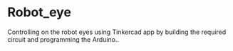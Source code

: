 # Robot_eye
Controlling on the robot eyes using Tinkercad app by building the required circuit and programming the Arduino.. 
